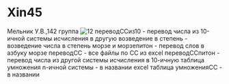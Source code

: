 # Xin45
Мельник У.В.,142 группа
![12](https://user-images.githubusercontent.com/114554816/192690141-5ac8028e-40d7-4e2b-a94b-85f57fd0751f.jpg)
переводССиз10 - перевод числа из 10-ичной системы исчисления в другую
возведение в степень - возведение числа в степень
морзе и морзепитон - перевод слов в азбуку морзе
переводСС - все файлы по СС из excel
переводССпитон - перевод числа из другой системы исчисления в 10-ичную
таблица умножения n-ичной системы - в названии excel
таблица умноженияСС - в названии 
